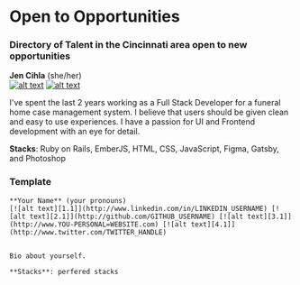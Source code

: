 # Open to Opportunities

### Directory of Talent in the Cincinnati area open to new opportunities 

[1.1]: https://i.imgur.com/kMlMcZg.jpg (linkedin icon with padding)
[2.1]: https://i.imgur.com/cspCR1E.jpg (github icon with padding)
[3.1]: https://i.imgur.com/JZHRGN2.jpg (website icon with padding)
[4.1]: https://i.imgur.com/WOgHkHJ.jpg (twitter icon with padding)

**Jen Cihla** (she/her)  
[![alt text][1.1]](www.linkedin.com/in/jennifercihla) [![alt text][2.1]](https://github.com/ZealandMist)


I've spent the last 2 years working as a Full Stack Developer for a funeral home case management system. I believe that users should be given clean and easy to use experiences. I have a passion for UI and Frontend development with an eye for detail.  

**Stacks**: Ruby on Rails, EmberJS, HTML, CSS, JavaScript, Figma, Gatsby, and Photoshop






### Template 
```
**Your Name** (your pronouns)
[![alt text][1.1]](http://www.linkedin.com/in/LINKEDIN_USERNAME) [![alt text][2.1]](http://github.com/GITHUB_USERNAME) [![alt text][3.1]](http://www.YOU-PERSONAL=WEBSITE.com) [![alt text][4.1]](http://www.twitter.com/TWITTER_HANDLE)


Bio about yourself. 

**Stacks**: perfered stacks
```
